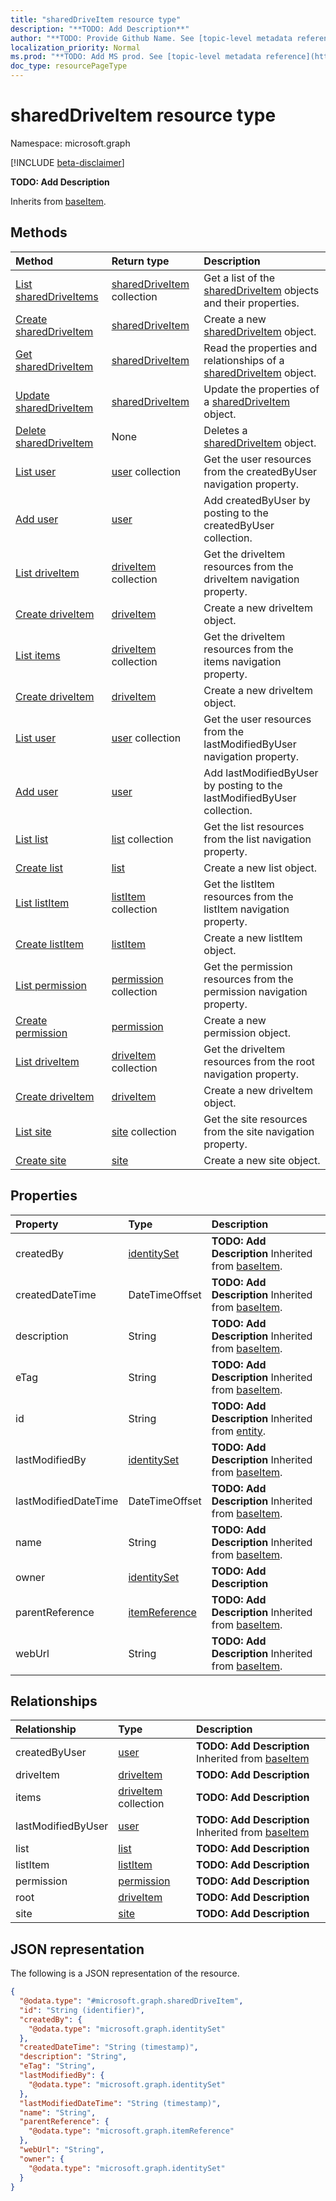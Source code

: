 ```yaml
---
title: "sharedDriveItem resource type"
description: "**TODO: Add Description**"
author: "**TODO: Provide Github Name. See [topic-level metadata reference](https://msgo.azurewebsites.net/add/document/guidelines/metadata.html#topic-level-metadata)**"
localization_priority: Normal
ms.prod: "**TODO: Add MS prod. See [topic-level metadata reference](https://msgo.azurewebsites.net/add/document/guidelines/metadata.html#topic-level-metadata)**"
doc_type: resourcePageType
---
```


# sharedDriveItem resource type

Namespace: microsoft.graph

[!INCLUDE [beta-disclaimer](../../includes/beta-disclaimer.md)]

**TODO: Add Description**


Inherits from [baseItem](../resources/baseitem.md).

## Methods
|Method|Return type|Description|
|:---|:---|:---|
|[List sharedDriveItems](../api/shareddriveitem-list.md)|[sharedDriveItem](../resources/shareddriveitem.md) collection|Get a list of the [sharedDriveItem](../resources/shareddriveitem.md) objects and their properties.|
|[Create sharedDriveItem](../api/shareddriveitem-post-shares.md)|[sharedDriveItem](../resources/shareddriveitem.md)|Create a new [sharedDriveItem](../resources/shareddriveitem.md) object.|
|[Get sharedDriveItem](../api/shareddriveitem-get.md)|[sharedDriveItem](../resources/shareddriveitem.md)|Read the properties and relationships of a [sharedDriveItem](../resources/shareddriveitem.md) object.|
|[Update sharedDriveItem](../api/shareddriveitem-update.md)|[sharedDriveItem](../resources/shareddriveitem.md)|Update the properties of a [sharedDriveItem](../resources/shareddriveitem.md) object.|
|[Delete sharedDriveItem](../api/shareddriveitem-delete.md)|None|Deletes a [sharedDriveItem](../resources/shareddriveitem.md) object.|
|[List user](../api/shareddriveitem-list-createdbyuser.md)|[user](../resources/user.md) collection|Get the user resources from the createdByUser navigation property.|
|[Add user](../api/shareddriveitem-post-createdbyuser.md)|[user](../resources/user.md)|Add createdByUser by posting to the createdByUser collection.|
|[List driveItem](../api/shareddriveitem-list-driveitem.md)|[driveItem](../resources/driveitem.md) collection|Get the driveItem resources from the driveItem navigation property.|
|[Create driveItem](../api/shareddriveitem-post-driveitem.md)|[driveItem](../resources/driveitem.md)|Create a new driveItem object.|
|[List items](../api/shareddriveitem-list-items.md)|[driveItem](../resources/driveitem.md) collection|Get the driveItem resources from the items navigation property.|
|[Create driveItem](../api/shareddriveitem-post-items.md)|[driveItem](../resources/driveitem.md)|Create a new driveItem object.|
|[List user](../api/shareddriveitem-list-lastmodifiedbyuser.md)|[user](../resources/user.md) collection|Get the user resources from the lastModifiedByUser navigation property.|
|[Add user](../api/shareddriveitem-post-lastmodifiedbyuser.md)|[user](../resources/user.md)|Add lastModifiedByUser by posting to the lastModifiedByUser collection.|
|[List list](../api/shareddriveitem-list-list.md)|[list](../resources/list.md) collection|Get the list resources from the list navigation property.|
|[Create list](../api/shareddriveitem-post-list.md)|[list](../resources/list.md)|Create a new list object.|
|[List listItem](../api/shareddriveitem-list-listitem.md)|[listItem](../resources/listitem.md) collection|Get the listItem resources from the listItem navigation property.|
|[Create listItem](../api/shareddriveitem-post-listitem.md)|[listItem](../resources/listitem.md)|Create a new listItem object.|
|[List permission](../api/shareddriveitem-list-permission.md)|[permission](../resources/permission.md) collection|Get the permission resources from the permission navigation property.|
|[Create permission](../api/shareddriveitem-post-permission.md)|[permission](../resources/permission.md)|Create a new permission object.|
|[List driveItem](../api/shareddriveitem-list-root.md)|[driveItem](../resources/driveitem.md) collection|Get the driveItem resources from the root navigation property.|
|[Create driveItem](../api/shareddriveitem-post-root.md)|[driveItem](../resources/driveitem.md)|Create a new driveItem object.|
|[List site](../api/shareddriveitem-list-site.md)|[site](../resources/site.md) collection|Get the site resources from the site navigation property.|
|[Create site](../api/shareddriveitem-post-site.md)|[site](../resources/site.md)|Create a new site object.|

## Properties
|Property|Type|Description|
|:---|:---|:---|
|createdBy|[identitySet](../resources/identityset.md)|**TODO: Add Description** Inherited from [baseItem](../resources/baseitem.md).|
|createdDateTime|DateTimeOffset|**TODO: Add Description** Inherited from [baseItem](../resources/baseitem.md).|
|description|String|**TODO: Add Description** Inherited from [baseItem](../resources/baseitem.md).|
|eTag|String|**TODO: Add Description** Inherited from [baseItem](../resources/baseitem.md).|
|id|String|**TODO: Add Description** Inherited from [entity](../resources/entity.md).|
|lastModifiedBy|[identitySet](../resources/identityset.md)|**TODO: Add Description** Inherited from [baseItem](../resources/baseitem.md).|
|lastModifiedDateTime|DateTimeOffset|**TODO: Add Description** Inherited from [baseItem](../resources/baseitem.md).|
|name|String|**TODO: Add Description** Inherited from [baseItem](../resources/baseitem.md).|
|owner|[identitySet](../resources/identityset.md)|**TODO: Add Description**|
|parentReference|[itemReference](../resources/itemreference.md)|**TODO: Add Description** Inherited from [baseItem](../resources/baseitem.md).|
|webUrl|String|**TODO: Add Description** Inherited from [baseItem](../resources/baseitem.md).|

## Relationships
|Relationship|Type|Description|
|:---|:---|:---|
|createdByUser|[user](../resources/user.md)|**TODO: Add Description** Inherited from [baseItem](../resources/baseitem.md)|
|driveItem|[driveItem](../resources/driveitem.md)|**TODO: Add Description**|
|items|[driveItem](../resources/driveitem.md) collection|**TODO: Add Description**|
|lastModifiedByUser|[user](../resources/user.md)|**TODO: Add Description** Inherited from [baseItem](../resources/baseitem.md)|
|list|[list](../resources/list.md)|**TODO: Add Description**|
|listItem|[listItem](../resources/listitem.md)|**TODO: Add Description**|
|permission|[permission](../resources/permission.md)|**TODO: Add Description**|
|root|[driveItem](../resources/driveitem.md)|**TODO: Add Description**|
|site|[site](../resources/site.md)|**TODO: Add Description**|

## JSON representation
The following is a JSON representation of the resource.
<!-- {
  "blockType": "resource",
  "keyProperty": "id",
  "@odata.type": "microsoft.graph.sharedDriveItem",
  "baseType": "microsoft.graph.baseItem",
  "openType": false
}
-->
``` json
{
  "@odata.type": "#microsoft.graph.sharedDriveItem",
  "id": "String (identifier)",
  "createdBy": {
    "@odata.type": "microsoft.graph.identitySet"
  },
  "createdDateTime": "String (timestamp)",
  "description": "String",
  "eTag": "String",
  "lastModifiedBy": {
    "@odata.type": "microsoft.graph.identitySet"
  },
  "lastModifiedDateTime": "String (timestamp)",
  "name": "String",
  "parentReference": {
    "@odata.type": "microsoft.graph.itemReference"
  },
  "webUrl": "String",
  "owner": {
    "@odata.type": "microsoft.graph.identitySet"
  }
}
```

